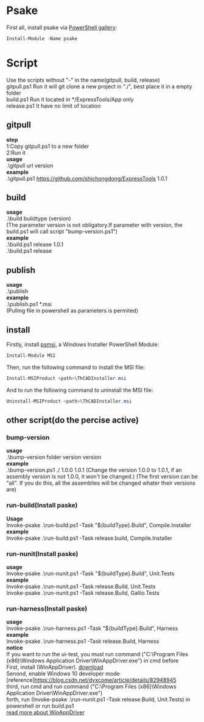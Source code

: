 # Psake
First all, install psake via [PowerShell gallery](https://www.powershellgallery.com/packages/psake/4.9.0):
````PowerShell
Install-Module -Name psake
````

# Script
Use the scripts without "-" in the name(gitpull, build, release)  
gitpull.ps1 Run it will git clone a new project in "./", best place it in a empty folder  
build.ps1 Run it located in */ExpressTools/App only  
release.ps1 It have no limit of location  
## gitpull  
**step**  
1:Copy gitpull.ps1 to a new folder  
2:Run it  
**usage**  
.\gitpull url version  
**example**  
.\gitpull.ps1 https://github.com/shichongdong/ExpressTools 1.0.1  
  
## build  
**usage**  
.\build buildtype (version)  
(The parameter version is not obligatory.If parameter with version, the build.ps1 will call script "bump-version.ps1")  
**example**  
.\build.ps1 release 1.0.1  
.\build.ps1 release  
  
## publish
**usage**  
.\publish <msi file path>  
**example**  
.\publish.ps1 *.msi  
(Pulling file in powershell as parameters is permited)  

## install
Firstly, install [psmsi](https://github.com/heaths/psmsi), a Windows Installer PowerShell Module:
````PowerShell
Install-Module MSI
````
Then, run the following command to install the MSI file:
````PowerShell
Install-MSIProduct <path>\ThCADInstaller.msi
````
And to run the following command to uninstall the MSI file:
````PowerShell
Uninstall-MSIProduct <path>\ThCADInstaller.msi
````

## other script(do the percise active)  
### bump-version  
**usage**  
.\bump-version folder version version  
**example**  
.\bump-version.ps1 ./ 1.0.0 1.0.1
(Change the version 1.0.0 to 1.0.1, if an assembly version is not 1.0.0, it won't be changed.)
(The first version can be "all". If you do this, all the assemblies will be changed whater their versions are)  

### run-build(Install paske)  
**Usage**  
Invoke-psake .\run-build.ps1 -Task "${buildType}.Build", Compile.Installer  
**example**  
Invoke-psake .\run-build.ps1 -Task release.build, Compile.Installer
  
### run-nunit(Install paske)  
**usage**  
Invoke-psake .\run-nunit.ps1 -Task "${buildType}.Build", Unit.Tests  
**example**  
Invoke-psake .\run-nunit.ps1 -Task release.Build, Unit.Tests  
Invoke-psake .\run-nunit.ps1 -Task release.Build, Gallio.Tests  

### run-harness(Install paske)  
**usage**  
Invoke-psake .\run-harness.ps1 -Task "${buildType}.Build", Harness  
**example**  
Invoke-psake .\run-harness.ps1 -Task release.Build, Harness  
**notice**  
If you want to run the ui-test, you must run command ("C:\Program Files (x86)\Windows Application Driver\WinAppDriver.exe") in cmd before  
First, install (WinAppDriver). [download](https://github.com/Microsoft/WinAppDriver/releases)  
Senond, enable Windows 10 developer mode [reference]https://blog.csdn.net/dyxcome/article/details/82948945  
third, run cmd and run command ("C:\Program Files (x86)\Windows Application Driver\WinAppDriver.exe")  
forth, run (Invoke-psake .\run-nunit.ps1 -Task release.Build, Unit.Tests) in powershell or run build.ps1  
[read more about WinAppDriver](https://github.com/Microsoft/WinAppDriver)
